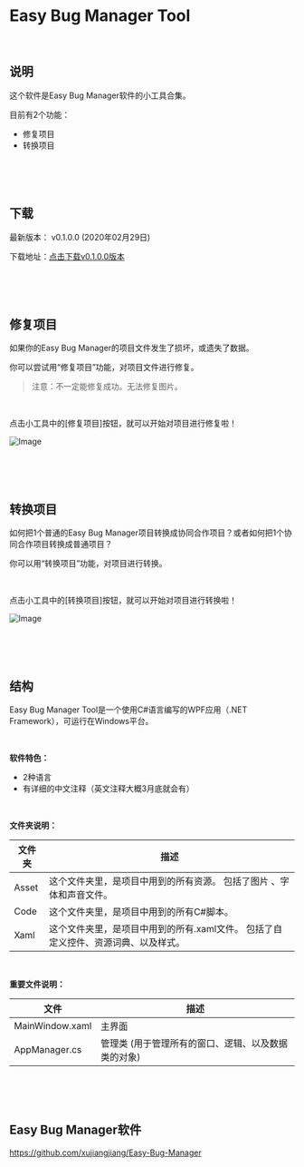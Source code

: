 # Easy Bug Manager Tool

<br/>

## 说明

这个软件是Easy Bug Manager软件的小工具合集。

目前有2个功能：

- 修复项目
- 转换项目

<br/>

<br/>

<br/>

## 下载

最新版本： v0.1.0.0 (2020年02月29日)

下载地址：[点击下载v0.1.0.0版本](https://github.com/xujiangjiang/Easy-Bug-Manager-Tool/releases/download/v0.1.0.0/Easy.Bug.Manager.Tool.v0.1.0.0.exe)

<br/>

<br/>

<br/>

## 修复项目

如果你的Easy Bug Manager的项目文件发生了损坏，或遗失了数据。

你可以尝试用“修复项目”功能，对项目文件进行修复。

> 注意：不一定能修复成功。无法修复图片。

<br/>

点击小工具中的[修复项目]按钮，就可以开始对项目进行修复啦！

![Image](/Image/1.png)

<br/>

<br/>

<br/>

## 转换项目

如何把1个普通的Easy Bug Manager项目转换成协同合作项目？或者如何把1个协同合作项目转换成普通项目？

你可以用“转换项目”功能，对项目进行转换。

<br/>

点击小工具中的[转换项目]按钮，就可以开始对项目进行转换啦！

![Image](/Image/2.png)

<br/>

<br/>

<br/>

## 结构

Easy Bug Manager Tool是一个使用C#语言编写的WPF应用（.NET Framework），可运行在Windows平台。

<br/>

**软件特色：**

- 2种语言
- 有详细的中文注释（英文注释大概3月底就会有）

<br/>

**文件夹说明：**

| 文件夹 | 描述                                                         |
| ------ | ------------------------------------------------------------ |
| Asset  | 这个文件夹里，是项目中用到的所有资源。 包括了图片 、字体和声音文件。 |
| Code   | 这个文件夹里，是项目中用到的所有C#脚本。                     |
| Xaml   | 这个文件夹里，是项目中用到的所有.xaml文件。 包括了自定义控件、资源词典、以及样式。 |

<br/>

**重要文件说明：**

| 文件            | 描述                                                |
| --------------- | --------------------------------------------------- |
| MainWindow.xaml | 主界面                                              |
| AppManager.cs   | 管理类 (用于管理所有的窗口、逻辑、以及数据类的对象) |

<br/>

<br/>

<br/>

## Easy Bug Manager软件

https://github.com/xujiangjiang/Easy-Bug-Manager